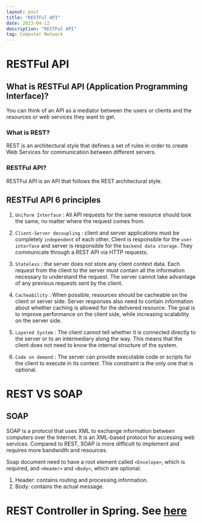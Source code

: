 ```yaml
---
layout: post
title: "RESTFul API"
date: 2023-04-12
description: "RESTFul API"
tag: Computer Network
---
```


# RESTFul API

## What is RESTFul API (Application Programming Interface)?

You can think of an API as a mediator between the users or clients and the resources or web services they want to get.

### What is REST?

REST is an architectural style that defines a set of rules in order to create Web Services for communication between different servers.

### RESTFul API?

RESTFul API is an API that follows the REST architectural style.

## RESTFul API 6 principles

1. `Uniform Interface` : All API requests for the same resource should look the same, no matter where the request comes from.

2. `Client-Server decoupling` : client and server applications must be completely `independent` of each other. Client is responsible for the `user interface` and server is responsible for the `backend data storage`. They communicate through a REST API via HTTP requests.

3. `Stateless` : the server does not store any client context data. Each request from the client to the server must contain all the information necessary to understand the request. The server cannot take advantage of any previous requests sent by the client.

4. `Cacheability` : When possible, resources should be cacheable on the client or server side. Server responses also need to contain information about whether caching is allowed for the delivered resource. The goal is to improve performance on the client side, while increasing scalability on the server side.

5. `Layered System` : The client cannot tell whether it is connected directly to the server or to an intermediary along the way. This means that the client does not need to know the internal structure of the system.

6. `Code on demand` : The server can provide executable code or scripts for the client to execute in its context. This constraint is the only one that is optional.

# REST VS SOAP

## SOAP

SOAP is a protocol that uses XML to exchange information between computers over the Internet. It is an XML-based protocol for accessing web services. Compared to REST, SOAP is more difficult to implement and requires more bandwidth and resources.

Soap document need to have a root element called `<Envelope>`, which is required, and `<Header>` and `<Body>`, which are optional.

1. Header: contains routing and processing information.
2. Body: contains the actual message.

# REST Controller in Spring. See [here](https://chriszzhong.github.io/2023/04/REST-in-Spring/)
